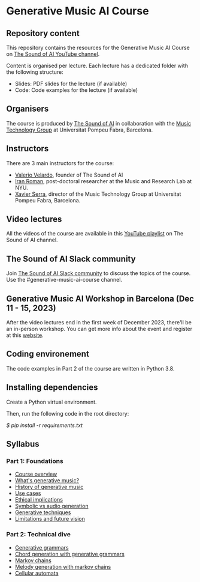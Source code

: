 # Generative Music AI Course

## Repository content
This repository contains the resources for the Generative Music AI Course on 
[The Sound of AI YouTube 
channel](https://www.youtube.com/channel/UCZPFjMe1uRSirmSpznqvJfQ).

Content is organised per lecture. Each lecture has a dedicated folder with the 
following structure:
- Slides: PDF slides for the lecture (if available)
- Code: Code examples for the lecture (if available)

## Organisers
The course is produced by [The Sound of AI](https://thesoundofai.com/) in 
collaboration with the [Music Technology Group](https://www.upf.edu/web/mtg)
at Universitat Pompeu Fabra, 
Barcelona.

## Instructors
There are 3 main instructors for the course:

- [Valerio Velardo](https://thesoundofai.com/), founder of The Sound of AI
- [Iran Roman](https://steinhardt.nyu.edu/people/iran-r-roman), 
  post-doctoral researcher at the Music and Research Lab at NYU.
- [Xavier Serra](https://www.upf.edu/web/xavier-serra), director of the Music Technology Group at Universitat Pompeu Fabra, Barcelona.

## Video lectures
All the videos of the course are available in this [YouTube 
playlist](https://www.youtube.com/playlist?list=PL-wATfeyAMNqAPjwGT3ikEz3gMo23pl-D) on The Sound of AI channel.

## The Sound of AI Slack community
Join [The Sound of AI Slack community](https://valeriovelardo.com/the-sound-of-ai-community/) to discuss the topics of the course. 
Use the 
#generative-music-ai-course channel.

## Generative Music AI Workshop in Barcelona (Dec 11 - 15, 2023)
After the video lectures end in the first week of December 2023, there'll 
be an in-person workshop. 
You can get more info about the event and 
register at this [website](https://www.upf.edu/web/mtg/generative-music-ai-workshop).

## Coding environement
The code examples in Part 2 of the course are written in Python 3.8.

## Installing dependencies
Create a Python virtual environment. 

Then, run the following code in the root directory:

*$ pip install -r requirements.txt* 

## Syllabus

### Part 1: Foundations
- [Course overview](https://www.youtube.com/watch?v=NpJWprrqlFw&list=PL-wATfeyAMNqAPjwGT3ikEz3gMo23pl-D&index=2)
- [What's generative music?](https://www.youtube.com/watch?v=9QNG56fc_l8&list=PL-wATfeyAMNqAPjwGT3ikEz3gMo23pl-D&index=2)
- [History of generative music](https://www.youtube.com/watch?v=3znKoIUrgDI&list=PL-wATfeyAMNqAPjwGT3ikEz3gMo23pl-D&index=3)
- [Use cases](https://www.youtube.com/watch?v=Fg3TGfbEL64&list=PL-wATfeyAMNqAPjwGT3ikEz3gMo23pl-D&index=4)
- [Ethical implications](https://www.youtube.com/watch?v=DCaE5776Rqg&list=PL-wATfeyAMNqAPjwGT3ikEz3gMo23pl-D&index=5)
- [Symbolic vs audio generation](https://www.youtube.com/watch?v=VYxcHHJNTR0&list=PL-wATfeyAMNqAPjwGT3ikEz3gMo23pl-D&index=6)
- [Generative techniques](https://www.youtube.com/watch?v=W-_eWSrQ_vU&list=PL-wATfeyAMNqAPjwGT3ikEz3gMo23pl-D&index=7)
- [Limitations and future vision](https://www.youtube.com/watch?v=viR9q61wV4Q&list=PL-wATfeyAMNqAPjwGT3ikEz3gMo23pl-D&index=8)

### Part 2: Technical dive
- [Generative grammars](https://www.youtube.com/watch?v=h0uuVelImro&list=PL-wATfeyAMNqAPjwGT3ikEz3gMo23pl-D&index=9)
- [Chord generation with generative grammars](https://www.youtube.com/watch?v=ozCxNbOBmUs&list=PL-wATfeyAMNqAPjwGT3ikEz3gMo23pl-D&index=10)
- [Markov chains](https://www.youtube.com/watch?v=gn-_ocUaGYo&list=PL-wATfeyAMNqAPjwGT3ikEz3gMo23pl-D&index=11)
- [Melody generation with markov chains]()
- [Cellular automata](https://www.youtube.com/watch?v=V7OPB6zmSdM&list=PL-wATfeyAMNqAPjwGT3ikEz3gMo23pl-D&index=12)


